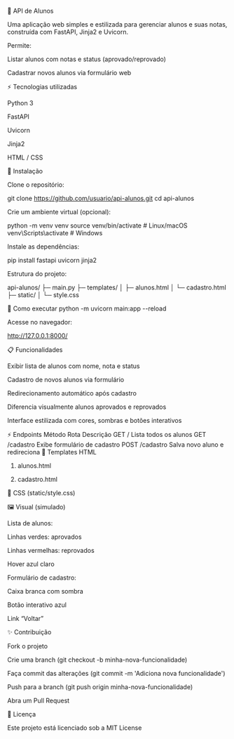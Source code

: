 🏫 API de Alunos

Uma aplicação web simples e estilizada para gerenciar alunos e suas notas, construída com FastAPI, Jinja2 e Uvicorn.

Permite:

Listar alunos com notas e status (aprovado/reprovado)

Cadastrar novos alunos via formulário web

⚡ Tecnologias utilizadas

Python 3

FastAPI

Uvicorn

Jinja2

HTML / CSS

🔧 Instalação

Clone o repositório:

git clone https://github.com/usuario/api-alunos.git
cd api-alunos


Crie um ambiente virtual (opcional):

python -m venv venv
source venv/bin/activate  # Linux/macOS
venv\Scripts\activate     # Windows


Instale as dependências:

pip install fastapi uvicorn jinja2


Estrutura do projeto:

api-alunos/
├─ main.py
├─ templates/
│  ├─ alunos.html
│  └─ cadastro.html
├─ static/
│  └─ style.css

🏃 Como executar
python -m uvicorn main:app --reload


Acesse no navegador:

http://127.0.0.1:8000/

📋 Funcionalidades

Exibir lista de alunos com nome, nota e status

Cadastro de novos alunos via formulário

Redirecionamento automático após cadastro

Diferencia visualmente alunos aprovados e reprovados

Interface estilizada com cores, sombras e botões interativos

⚡ Endpoints
Método	Rota	Descrição
GET	/	Lista todos os alunos
GET	/cadastro	Exibe formulário de cadastro
POST	/cadastro	Salva novo aluno e redireciona
🎨 Templates HTML
1. alunos.html
<!-- código do seu alunos.html aqui -->

2. cadastro.html
<!-- código do seu cadastro.html aqui -->

🎨 CSS (static/style.css)


🖼️ Visual (simulado)

Lista de alunos:

Linhas verdes: aprovados

Linhas vermelhas: reprovados

Hover azul claro

Formulário de cadastro:

Caixa branca com sombra

Botão interativo azul

Link “Voltar”

✨ Contribuição

Fork o projeto

Crie uma branch (git checkout -b minha-nova-funcionalidade)

Faça commit das alterações (git commit -m 'Adiciona nova funcionalidade')

Push para a branch (git push origin minha-nova-funcionalidade)

Abra um Pull Request

📄 Licença

Este projeto está licenciado sob a MIT License
